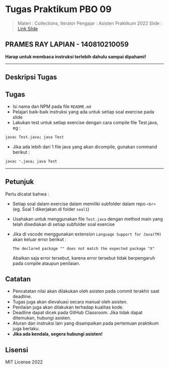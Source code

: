 # Tugas Praktikum PBO 09

> Materi    : Collections, Iterator
> Pengajar  : Asisten Praktikum 2022
> Slide     : [Link Slide](https://praktikum-tiunpad-2022.github.io/materi-PBO-09)

## PRAMES RAY LAPIAN - 140810210059

**Harap untuk membaca instruksi terlebih dahulu sampai dipahami!**

---

## Deskripsi Tugas

<DESKRIPSI>

## Tugas

* Isi nama dan NPM pada file `README.md`
* Pelajari baik-baik instruksi yang ada untuk setiap soal exercise pada slide
* Lakukan test untuk setiap exercise dengan cara compile file Test.java, eg :

```bash
javac Test.java; java Test
```

* Jika ada lebih dari 1 file java yang akan dicompile, gunakan command berikut :

```bash
javac *.java; java Test
```

---

## Petunjuk

Perlu dicatat bahwa :

* Setiap soal dalam exercise dalam memiliki subfolder dalam repo `<br>` (eg. Soal 1 dikerjakan di folder `soal1`)
* Usahakan untuk menggunakan file `Test.java` dengan method main yang telah disediakan di setiap subfolder soal exercise
* Jika di vscode menggunakan extension `Language Support for Java(TM)` akan keluar error berikut :
  ```
  The declared package "" does not match the expected package "X"
  ```

  Abaikan saja error tersebut, karena error tersebut tidak berpengaruh pada compile ataupun penilaian.

## Catatan

* Pencatatan nilai akan dilakukan oleh asisten pada commit terakhir saat deadline.
* Tugas juga akan dievaluasi secara manual oleh asisten.
* Penilaian juga akan dilakukan terhadap kualitas kode.
* Deadline dapat dicek pada GitHub Classroom. Jika tidak dapat ditemukan, hubungi asisten.
* Aturan dan instruksi lain yang disampaikan pada pertemuan praktikum juga berlaku.
* **Jika ada kendala, segera hubungi asisten!**

## Lisensi

MIT License 2022
